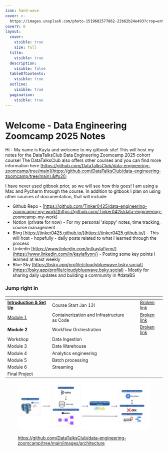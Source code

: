 ```yaml
---
icon: hand-wave
cover: >-
  https://images.unsplash.com/photo-1519682577862-22b62b24e493?crop=entropy&cs=srgb&fm=jpg&ixid=M3wxOTcwMjR8MHwxfHNlYXJjaHwzfHxib29rJTIwY29mZmVlfGVufDB8fHx8MTczNjgxODE0M3ww&ixlib=rb-4.0.3&q=85
coverY: 0
layout:
  cover:
    visible: true
    size: full
  title:
    visible: true
  description:
    visible: false
  tableOfContents:
    visible: true
  outline:
    visible: true
  pagination:
    visible: true
---
```


# Welcome - Data Engineering Zoomcamp 2025 Notes

Hi - My name is Kayla and welcome to my gitbook site! This will host my notes for the DataTalksClub Data Engineering Zoomcamp 2025 cohort course! The DataTalksClub also offers other courses and you can find more information here [https://github.com/DataTalksClub/data-engineering-zoomcamp/tree/main](https://github.com/DataTalksClub/data-engineering-zoomcamp/tree/main).&#x20;

I have never used gitbook prior, so we will see how this goes! I am using a Mac and Pycharm through the course. In addition to gitbook I plan on using other sources of documentation, that will include:

* Github Repo - [https://github.com/Tinker0425/data-engineering-zoomcamp-my-work](https://github.com/Tinker0425/data-engineering-zoomcamp-my-work)
* Notion (private for now) - For my personal 'sloppy' notes, time tracking, course management
* Blog [https://tinker0425.github.io/](https://tinker0425.github.io/) - This will host - hopefully - daily posts related to what I learned through the process
* Linkedin [https://www.linkedin.com/in/kaylaflynn/](https://www.linkedin.com/in/kaylaflynn/) - Posting some key points I learned at least weekly
* Blue Sky [https://bsky.app/profile/cloudybluewave.bsky.social](https://bsky.app/profile/cloudybluewave.bsky.social) - Mostly for sharing daily updates and building a community in #dataBS

### Jump right in

<table data-view="cards"><thead><tr><th></th><th></th><th data-hidden data-card-cover data-type="files"></th><th data-hidden></th><th data-hidden data-card-target data-type="content-ref"></th></tr></thead><tbody><tr><td><a href="introduction/introduction-and-set-up/"><strong>Introduction &#x26; Set Up</strong></a></td><td>Course Start Jan 13!</td><td></td><td></td><td><a href="broken-reference">Broken link</a></td></tr><tr><td><a href="module-1/intro-to-module-1.md">Module 1</a></td><td>Containerization and Infrastructure as Code</td><td></td><td></td><td><a href="broken-reference">Broken link</a></td></tr><tr><td><strong>Module 2</strong></td><td>Workflow Orchestration</td><td></td><td></td><td><a href="broken-reference">Broken link</a></td></tr><tr><td>Workshop</td><td>Data Ingestion</td><td></td><td></td><td></td></tr><tr><td>Module 3</td><td>Data Warehouse</td><td></td><td></td><td></td></tr><tr><td>Module 4</td><td>Analytics engineering</td><td></td><td></td><td></td></tr><tr><td>Module 5</td><td>Batch processing</td><td></td><td></td><td></td></tr><tr><td>Module 6</td><td>Streaming</td><td></td><td></td><td></td></tr><tr><td>Final Project</td><td></td><td></td><td></td><td></td></tr></tbody></table>

<figure><img src=".gitbook/assets/arch_v4_workshops (1).jpg" alt=""><figcaption><p><a href="https://github.com/DataTalksClub/data-engineering-zoomcamp/tree/main/images/architecture">https://github.com/DataTalksClub/data-engineering-zoomcamp/tree/main/images/architecture</a></p></figcaption></figure>
